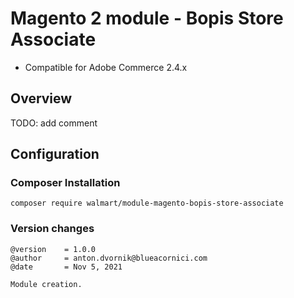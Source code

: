 # Magento 2 module - Bopis Store Associate

- Compatible for Adobe Commerce 2.4.x

## Overview

TODO: add comment 

## Configuration


### Composer Installation

``` 
composer require walmart/module-magento-bopis-store-associate
```

### Version changes
```
@version    = 1.0.0
@author     = anton.dvornik@blueacornici.com
@date       = Nov 5, 2021

Module creation.
```

